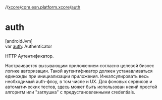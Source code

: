 //[xcore](../../index.md)/[com.esn.platform.xcore](index.md)/[auth](auth.md)

# auth

[androidJvm]\
var [auth](auth.md): Authenticator

HTTP Аутентификатор.

Настраивается вызывающим приложением согласно целевой бизнес логике авторизации. Такой аутентификатор должен устанавливаться единожды при инициализации приложения. Инкапсулировать весь необходимый auth-флоу, в том числе и UX. Для фоновых сервисов и автоматических тестов, здесь может быть использован некий простой алгоритм или &quot;заглушка&quot; с предустановленными credentials.
